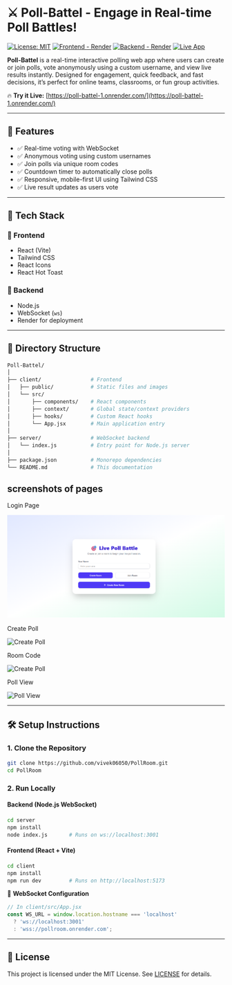 # ⚔️ Poll-Battel - Engage in Real-time Poll Battles!

[![License: MIT](https://img.shields.io/badge/License-MIT-blue.svg)](https://opensource.org/licenses/MIT)
[![Frontend - Render](https://img.shields.io/badge/Deploy%20Frontend-Render-00D8FF.svg)](https://render.com)
[![Backend - Render](https://img.shields.io/badge/Deploy%20Backend-Render-00D8FF.svg)](https://render.com)
[![Live App](https://img.shields.io/badge/Live-Demo-brightgreen.svg)](https://poll-battel-1.onrender.com/)

**Poll-Battel** is a real-time interactive polling web app where users can create or join polls, vote anonymously using a custom username, and view live results instantly. Designed for engagement, quick feedback, and fast decisions, it’s perfect for online teams, classrooms, or fun group activities.

🔥 **Try it Live:** [https://poll-battel-1.onrender.com/](https://poll-battel-1.onrender.com/)

---

## 🎯 Features

- ✅ Real-time voting with WebSocket
- ✅ Anonymous voting using custom usernames
- ✅ Join polls via unique room codes
- ✅ Countdown timer to automatically close polls
- ✅ Responsive, mobile-first UI using Tailwind CSS
- ✅ Live result updates as users vote

---

## 🧱 Tech Stack

### 🔹 Frontend

- React (Vite)
- Tailwind CSS
- React Icons
- React Hot Toast

### 🔸 Backend

- Node.js
- WebSocket (`ws`)
- Render for deployment

---

## 📁 Directory Structure

```bash
Poll-Battel/
│
├── client/                # Frontend
│   ├── public/            # Static files and images
│   └── src/
│       ├── components/    # React components 
│       ├── context/       # Global state/context providers
│       ├── hooks/         # Custom React hooks
│       └── App.jsx        # Main application entry
│
├── server/                # WebSocket backend
│   └── index.js           # Entry point for Node.js server
│
├── package.json           # Monorepo dependencies
└── README.md              # This documentation
```
## screenshots of pages
Login Page

![Login Page](client/public/Login.png)

Create Poll

![Create Poll](client/public/create-poll.png)


Room Code

![Create Poll](client/public/Room-Code.png)

Poll View

![Poll View](client/public/Live-Poll.png)


---

## 🛠️ Setup Instructions

### 1. Clone the Repository

```bash
git clone https://github.com/vivek06050/PollRoom.git
cd PollRoom
```

### 2. Run Locally

#### Backend (Node.js WebSocket)

```bash
cd server
npm install
node index.js       # Runs on ws://localhost:3001
```

#### Frontend (React + Vite)

```bash
cd client
npm install
npm run dev         # Runs on http://localhost:5173
```

🔗 **WebSocket Configuration**

```js
// In client/src/App.jsx
const WS_URL = window.location.hostname === 'localhost'
  ? 'ws://localhost:3001'
  : 'wss://pollroom.onrender.com';
```

---

## 📄 License

This project is licensed under the MIT License. See [LICENSE](LICENSE) for details.

